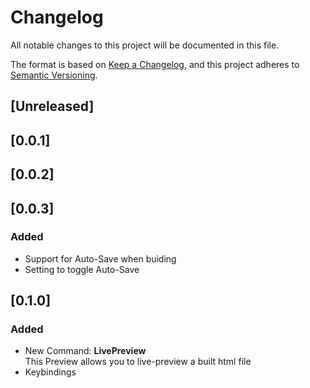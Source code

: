 # Changelog
All notable changes to this project will be documented in this file.

The format is based on [Keep a Changelog](https://keepachangelog.com/en/1.0.0/),
and this project adheres to [Semantic Versioning](https://semver.org/spec/v2.0.0.html).

## [Unreleased]

## [0.0.1]
## [0.0.2]
## [0.0.3]
### Added
- Support for Auto-Save when buiding
- Setting to toggle Auto-Save

## [0.1.0]
### Added
- New Command: **LivePreview** \
  This Preview allows you to live-preview a built html file
- Keybindings